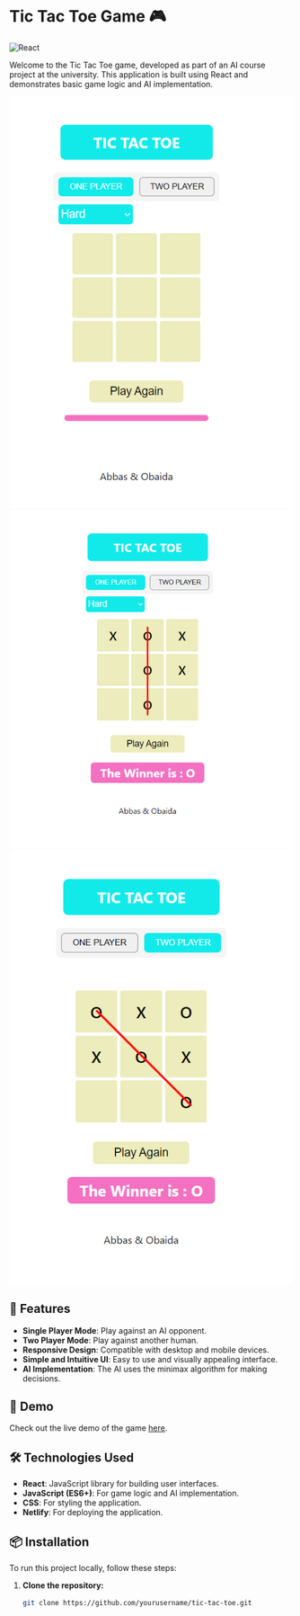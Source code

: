 # Tic Tac Toe Game 🎮


![React](https://img.shields.io/badge/react-16.13.1-blue.svg)

Welcome to the Tic Tac Toe game, developed as part of an AI course project at the university. This application is built using React and demonstrates basic game logic and AI implementation.

![Tic Tac Toe Game](public/t3.png)
![Tic Tac Toe Game](public/ti1.png)
![Tic Tac Toe Game](public/ti2.png)


## 🌟 Features

- **Single Player Mode**: Play against an AI opponent.
- **Two Player Mode**: Play against another human.
- **Responsive Design**: Compatible with desktop and mobile devices.
- **Simple and Intuitive UI**: Easy to use and visually appealing interface.
- **AI Implementation**: The AI uses the minimax algorithm for making decisions.

## 🚀 Demo

Check out the live demo of the game [here](https://xogame-ai.netlify.app/).

## 🛠️ Technologies Used

- **React**: JavaScript library for building user interfaces.
- **JavaScript (ES6+)**: For game logic and AI implementation.
- **CSS**: For styling the application.
- **Netlify**: For deploying the application.

## 📦 Installation

To run this project locally, follow these steps:

1. **Clone the repository:**
   ```sh
   git clone https://github.com/yourusername/tic-tac-toe.git
